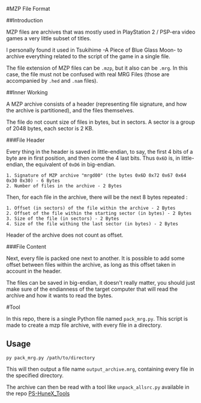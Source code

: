 #MZP File Format

##Introduction

MZP files are archives that was mostly used in PlayStation 2 / PSP-era video games a very little subset of titles.

I personally found it used in Tsukihime -A Piece of Blue Glass Moon- to archive everything related to the script of the game in a single file.

The file extension of MZP files can be `.mzp`, but it also can be `.mrg`. In this case, the file must not be confused with real MRG Files (those are accompanied by `.hed` and `.nam` files).

##Inner Working

A MZP archive consists of a header (representing file signature, and how the archive is partitioned), and the files themselves.

The file do not count size of files in bytes, but in sectors. A sector is a group of 2048 bytes, each sector is 2 KB.

###File Header

Every thing in the header is saved in little-endian, to say, the first 4 bits of a byte are in first position, and then come the 4 last bits.
Thus `0x6D` is, in little-endian, the equivalent of `0xD6` in big-endian.

```
1. Signature of MZP archive "mrgd00" (the bytes 0x6D 0x72 0x67 0x64 0x30 0x30) - 6 Bytes
2. Number of files in the archive - 2 Bytes
```

Then, for each file in the archive, there will be the next 8 bytes repeated :
```
1. Offset (in sectors) of the file within the archive - 2 Bytes
2. Offset of the file within the starting sector (in bytes) - 2 Bytes
3. Size of the file (in sectors) - 2 Bytes
4. Size of the file withing the last sector (in bytes) - 2 Bytes
```
Header of the archive does not count as offset.

###File Content

Next, every file is packed one next to another. It is possible to add some offset between files within the archive, as long as this offset taken in account in the header.

The files can be saved in big-endian, it doesn't really matter, you should just make sure of the endianness of the target computer that will read the archive and how it wants to read the bytes.


#Tool

In this repo, there is a single Python file named `pack_mrg.py`. This script is made to create a mzp file archive, with every file in a directory.

## Usage

```
py pack_mrg.py /path/to/directory
```
This will then output a file name `output_archive.mrg`, containing every file in the specified directory.

The archive can then be read with a tool like `unpack_allsrc.py` available in the repo [PS-HuneX_Tools](https://github.com/Hintay/PS-HuneX_Tools)